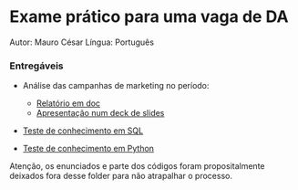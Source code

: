 # Exame prático para uma vaga de DA
Autor: Mauro César
Língua: Português

### Entregáveis
- Análise das campanhas de marketing no período:
  - [Relatório em doc](https://github.com/mauro-cesar-bh/data-analysis/blob/main/cloud-company/Mauro_Cesar_BI_1.docx)
  - [Apresentação num deck de slides](https://github.com/mauro-cesar-bh/data-analysis/blob/main/cloud-company/Mauro_Cesar_BI_1.pptx)

- [Teste de conhecimento em SQL](https://github.com/mauro-cesar-bh/data-analysis/blob/main/cloud-company/Mauro_Cesar_SQL.docx)
- [Teste de conhecimento em Python](https://github.com/mauro-cesar-bh/data-analysis/tree/main/cloud-company/python-test)

Atenção, os enunciados e parte dos códigos foram propositalmente deixados fora desse folder para não atrapalhar o processo.
